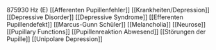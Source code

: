 875930 Hz (E)
[[Afferenten Pupillenfehler]]
[[Krankheiten/Depression]]
[[Depressive Disorder]]
[[Depressive Syndrome]]
[[Efferenten Pupillendefekt]]
[[Marcus-Gunn Schüler]]
[[Melancholia]]
[[Neurose]]
[[Pupillary Functions]]
[[Pupillenreaktion Abwesend]]
[[Störungen der Pupille]]
[[Unipolare Depression]]